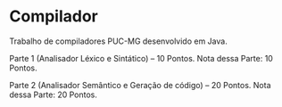 # Compilador
Trabalho de compiladores PUC-MG desenvolvido em Java.


Parte 1 (Analisador Léxico e Sintático) – 10 Pontos.
Nota dessa Parte: 10 Pontos.

Parte 2 (Analisador Semântico e Geração de código) – 20 Pontos.
Nota dessa Parte: 20 Pontos.
